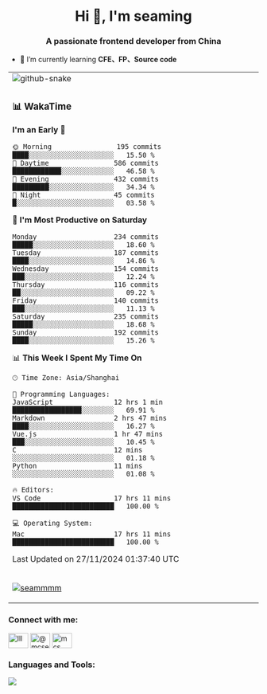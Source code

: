 <h1 align="center">Hi 👋, I'm seaming</h1>
<h3 align="center">A passionate frontend developer from China</h3>

- 🌱 I’m currently learning **CFE、FP、Source code**

<div align="center">

<table>

<tr><td>
  <img alt="github-snake" src="profile-snake-contrib/github-user-contribution.svg"/>
</td></tr>

<tr><td>

### 📊 WakaTime

<!--START_SECTION:waka-->
**I'm an Early 🐤** 

```text
🌞 Morning                195 commits         ████░░░░░░░░░░░░░░░░░░░░░   15.50 % 
🌆 Daytime                586 commits         ████████████░░░░░░░░░░░░░   46.58 % 
🌃 Evening                432 commits         █████████░░░░░░░░░░░░░░░░   34.34 % 
🌙 Night                  45 commits          █░░░░░░░░░░░░░░░░░░░░░░░░   03.58 % 
```
📅 **I'm Most Productive on Saturday** 

```text
Monday                   234 commits         █████░░░░░░░░░░░░░░░░░░░░   18.60 % 
Tuesday                  187 commits         ████░░░░░░░░░░░░░░░░░░░░░   14.86 % 
Wednesday                154 commits         ███░░░░░░░░░░░░░░░░░░░░░░   12.24 % 
Thursday                 116 commits         ██░░░░░░░░░░░░░░░░░░░░░░░   09.22 % 
Friday                   140 commits         ███░░░░░░░░░░░░░░░░░░░░░░   11.13 % 
Saturday                 235 commits         █████░░░░░░░░░░░░░░░░░░░░   18.68 % 
Sunday                   192 commits         ████░░░░░░░░░░░░░░░░░░░░░   15.26 % 
```


📊 **This Week I Spent My Time On** 

```text
🕑︎ Time Zone: Asia/Shanghai

💬 Programming Languages: 
JavaScript               12 hrs 1 min        █████████████████░░░░░░░░   69.91 % 
Markdown                 2 hrs 47 mins       ████░░░░░░░░░░░░░░░░░░░░░   16.27 % 
Vue.js                   1 hr 47 mins        ███░░░░░░░░░░░░░░░░░░░░░░   10.45 % 
C                        12 mins             ░░░░░░░░░░░░░░░░░░░░░░░░░   01.18 % 
Python                   11 mins             ░░░░░░░░░░░░░░░░░░░░░░░░░   01.08 % 

🔥 Editors: 
VS Code                  17 hrs 11 mins      █████████████████████████   100.00 % 

💻 Operating System: 
Mac                      17 hrs 11 mins      █████████████████████████   100.00 % 
```


 Last Updated on 27/11/2024 01:37:40 UTC
<!--END_SECTION:waka-->

</td></tr>

<tr><td>
  <p align="left"> <a href="https://github.com/ryo-ma/github-profile-trophy"><img src="https://github-profile-trophy.vercel.app/?username=seammmm" alt="seammmm" /></a> </p>
</td></tr>
</table>

<h3 align="left">Connect with me:</h3>
<p align="left">
<a href="https://dev.to/lll" target="blank"><img align="center" src="https://raw.githubusercontent.com/rahuldkjain/github-profile-readme-generator/master/src/images/icons/Social/devto.svg" alt="lll" height="30" width="40" /></a>
<a href="https://medium.com/@mcseaming" target="blank"><img align="center" src="https://raw.githubusercontent.com/rahuldkjain/github-profile-readme-generator/master/src/images/icons/Social/medium.svg" alt="@mcseaming" height="30" width="40" /></a>
<a href="https://www.leetcode.com/mcs" target="blank"><img align="center" src="https://raw.githubusercontent.com/rahuldkjain/github-profile-readme-generator/master/src/images/icons/Social/leet-code.svg" alt="mcs" height="30" width="40" /></a>
</p>

<h3 align="left">Languages and Tools:</h3>
<img align="left" src="https://skillicons.dev/icons?i=sass,ts,jest,express,nuxt,firebase,gatsby,js,vue,react,redux,docker,discord,mongodb,stackoverflow,idea,git,vscode,github,gitlab,figma,vite,svg,next,gulp,webpack,bootstrap,jquery,swift,prisma" />
